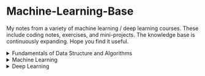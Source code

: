 # Machine-Learning-Base

My notes from a variety of machine learning / deep learning courses. These include coding notes, exercises, and mini-projects. 
The knowledge base is continuously expanding. Hope you find it useful.  

<details>
<summary>Fundamentals of Data Structure and Algorithms</summary>

### LaiOffer 
- AI and Data Engineering: `notes`

</details>


<details>
<summary>Machine Learning</summary>

### Georgia Tech
- ISYE6740 Computational data analysis: `mini-problems`
- ISYE8803 High-dimensional data analysis: `mini-problems/tensor analysis` and `mini-problems/dimension reduction`
- CS/ISYE7751 Probabilistic graphical models: coming soon
- ECE6270 Convex optimization: `mini-problems/optimization`

</details>


<details>
<summary>Deep Learning</summary>

### Coursera:
- Advanced Computer Vision in Tensorflow: `deep-leaning-tensorflow/coursera-advanced-computer-vision`
- Improving Deep Neural Networks: `deep-leaning-tensorflow/coursera-improving-deep-neural-networks`
- AI for Medical Diagnosis 
</details>
 
  




